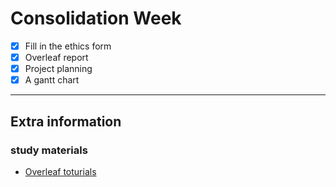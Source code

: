 # Consolidation Week

- [x] Fill in the ethics form
- [x] Overleaf report
- [x] Project planning
- [x] A gantt chart
---

## Extra information
### study materials
- [Overleaf toturials](https://www.youtube.com/watch?v=58CoXgze71Y)
  
